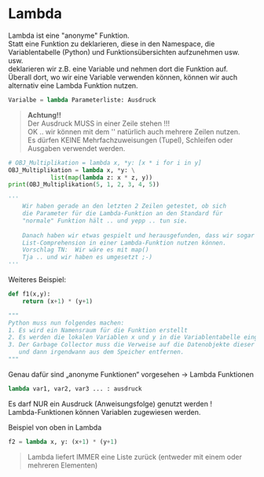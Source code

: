# Lambda

Lambda ist eine "anonyme" Funktion.  
Statt eine Funktion zu deklarieren, diese in den Namespace, die Variablentabelle (Python) und Funktionsübersichten aufzunehmen usw. usw.  
deklarieren wir z.B. eine Variable und nehmen dort die Funktion auf.  
Überall dort, wo wir eine Variable verwenden können, können wir auch alternativ eine Lambda Funktion nutzen.

```python
Varialbe = lambda Parameterliste: Ausdruck
```
> **Achtung!!**  
> Der Ausdruck MUSS in einer Zeile stehen !!!  
> OK .. wir können mit dem '\' natürlich auch mehrere Zeilen nutzen.  
> Es dürfen KEINE Mehrfachzuweisungen (Tupel), Schleifen oder Ausgaben verwendet werden.

```python
# OBJ_Multiplikation = lambda x, *y: [x * i for i in y]
OBJ_Multiplikation = lambda x, *y: \
            list(map(lambda z: x * z, y))
print(OBJ_Multiplikation(5, 1, 2, 3, 4, 5))

'''
    Wir haben gerade an den letzten 2 Zeilen getestet, ob sich
    die Parameter für die Lambda-Funktion an den Standard für
    "normale" Funktion hält .. und yepp .. tun sie.
    
    Danach haben wir etwas gespielt und herausgefunden, dass wir sogar
    List-Comprehension in einer Lambda-Funktion nutzen können.
    Vorschlag TN:  Wir wäre es mit map()
    Tja .. und wir haben es umgesetzt ;-)
'''
```
Weiteres Beispiel:
```python
def f1(x,y):
    return (x+1) * (y+1)

"""
Python muss nun folgendes machen:
1. Es wird ein Namensraum für die Funktion erstellt
2. Es werden die lokalen Variablen x und y in die Variablentabelle eingetragen
3. Der Garbage Collector muss die Verweise auf die Datenobjekte dieser Variablen pflegen 
   und dann irgendwann aus dem Speicher entfernen.
"""
```
Genau dafür sind „anonyme Funktionen“ vorgesehen -> Lambda Funktionen
```python
lambda var1, var2, var3 ... : ausdruck 
```
Es darf NUR ein Ausdruck (Anweisungsfolge) genutzt werden !  
Lambda-Funktionen können Variablen zugewiesen werden.

Beispiel von oben in Lambda
```python
f2 = lambda x, y: (x+1) * (y+1)
```
> Lambda liefert IMMER eine Liste zurück (entweder mit einem oder mehreren Elementen)
